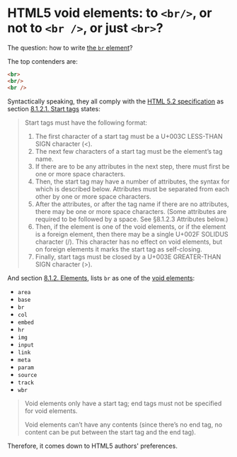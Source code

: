 # HTML5 void elements: to `<br/>`, or not to `<br />`, or just `<br>`?

The question: how to write
[the `br` element](https://www.w3.org/TR/2017/REC-html52-20171214/textlevel-semantics.html#the-br-element)?

The top contenders are:

```HTML
<br>
<br/>
<br />
```

Syntactically speaking, they all comply with the
[HTML 5.2 specification](https://www.w3.org/TR/2017/REC-html52-20171214/)
as section
[8.1.2.1. Start tags](https://www.w3.org/TR/html5/syntax.html#start-tags)
states:

> Start tags must have the following format:
> 1. The first character of a start tag must be a U+003C LESS-THAN SIGN
>    character (<).
> 2. The next few characters of a start tag must be the element’s tag
>    name.
> 3. If there are to be any attributes in the next step, there must
>    first be one or more space characters.
> 4. Then, the start tag may have a number of attributes, the syntax for
>    which is described below. Attributes must be separated from each
>    other by one or more space characters.
> 5. After the attributes, or after the tag name if there are no
>    attributes, there may be one or more space characters. (Some
>    attributes are required to be followed by a space. See §8.1.2.3
>    Attributes below.)
> 6. Then, if the element is one of the void elements, or if the element
>    is a foreign element, then there may be a single U+002F SOLIDUS
>    character (/). This character has no effect on void elements, but
>    on foreign elements it marks the start tag as self-closing.
> 7. Finally, start tags must be closed by a U+003E GREATER-THAN SIGN
>    character (>).

And section
[8.1.2. Elements](https://www.w3.org/TR/html5/syntax.html#writing-html-documents-elements),
lists `br` as one of the
[void elements](https://www.w3.org/TR/html5/syntax.html#void-elements):

* `area`
* `base`
* `br`
* `col`
* `embed`
* `hr`
* `img`
* `input`
* `link`
* `meta`
* `param`
* `source`
* `track`
* `wbr`

> Void elements only have a start tag; end tags must not be specified
> for void elements.
>
> Void elements can’t have any contents (since there’s no end tag, no
> content can be put between the start tag and the end tag).

Therefore, it comes down to HTML5 authors' preferences.
